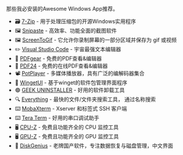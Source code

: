 那些我必安装的Awesome Windows App推荐。


- 🗃️ [7-Zip](http://www.7-zip.org/) - 用于处理压缩包的开源Windows实用程序
- 🖼️ [Snipaste](https://snipaste.com/) - 高效率、功能全面的截图软件
- 🖼️ [ScreenToGif](http://www.screentogif.com/) - 它允许你录制屏幕的一部分区域并保存为 gif 或视频
- ✏️ [Visual Studio Code](https://code.visualstudio.com/) - 宇宙最强文本编辑器
- 📝 [PDFgear](https://www.pdfgear.com/) - 免费的PDF查看&编辑器
- 📝 [PDF24](https://tools.pdf24.org/) - 免费的在线PDF查看&编辑器
- 📽️ [PotPlayer](http://potplayer.daum.net/) - 多媒体播放器，具有广泛的编解码器集合
- 🎁 [WingetUI](https://www.marticliment.com/wingetui/) - 基于winget的软件包管理界面程序
- 🟢 [GEEK UNINSTALLER](https://geekuninstaller.com/) - 好用的软件卸载工具
- 🔍 [Everything](http://www.voidtools.com/) - 最快的文件/文件夹搜索工具， 通过名称搜索
- ⌨️ [MobaXterm](http://mobaxterm.mobatek.net/) - Xserver 和标签式 SSH 客户端
- ⌨️ [Tera Term](https://teratermproject.github.io/index-en.html) - 好用的串口调试助手
- 🖥️ [CPU-Z](http://www.cpuid.com/softwares/cpu-z.html) - 免费且功能齐全的 CPU 监控工具
- 🖥️ [GPU-Z](http://www.techpowerup.com/gpuz/) - 免费且功能齐全的 GPU 监控工具
- 💾 [DiskGenius](https://www.diskgenius.cn/) - 老牌国产软件，专注数据恢复与磁盘管理，中文界面